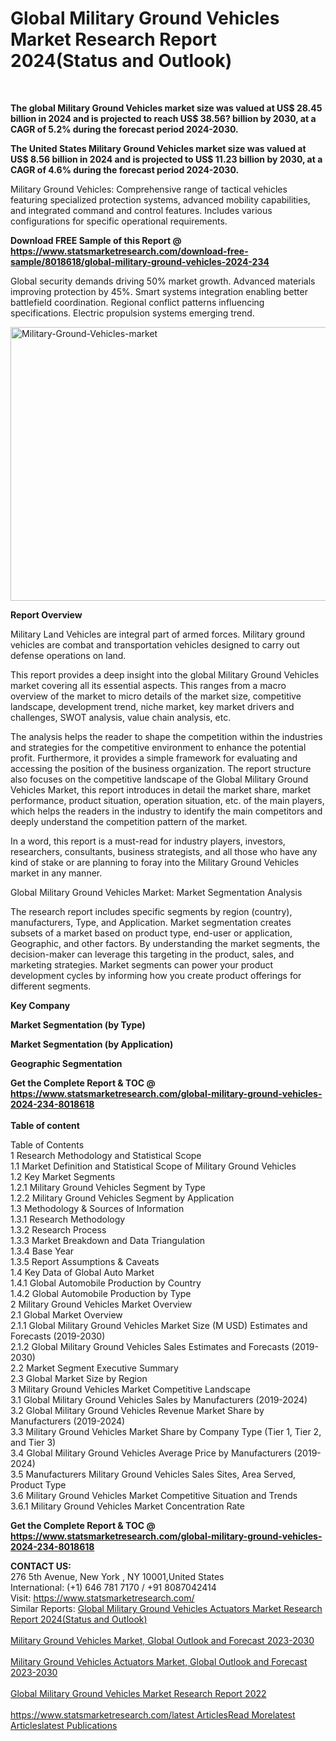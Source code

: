 <h1>Global Military Ground Vehicles Market Research Report 2024(Status and Outlook)</h1><br/><p><strong>The global Military Ground Vehicles market size was valued at US$ 28.45 billion in 2024 and is projected to reach US$ 38.56? billion by 2030, at a <strong>CAGR</strong> of 5.2% during the forecast period 2024-2030.</strong></p><p><strong>The United States Military Ground Vehicles market size was valued at US$ 8.56 billion in 2024 and is projected to US$ 11.23 billion by 2030, at a <strong>CAGR</strong> of 4.6% during the forecast period 2024-2030.</strong></p><p>Military Ground Vehicles: Comprehensive range of tactical vehicles featuring specialized protection systems, advanced mobility capabilities, and integrated command and control features. Includes various configurations for specific operational requirements.</p><p><strong>Download FREE Sample of this Report @ <a href="https://www.statsmarketresearch.com/download-free-sample/8018618/global-military-ground-vehicles-2024-234">https://www.statsmarketresearch.com/download-free-sample/8018618/global-military-ground-vehicles-2024-234</a></strong></p><p>Global security demands driving 50% market growth. Advanced materials improving protection by 45%. Smart systems integration enabling better battlefield coordination. Regional conflict patterns influencing specifications. Electric propulsion systems emerging trend.</p><p><img alt="Military-Ground-Vehicles-market" src="https://www.grandresearchstore.com/assets/report-images/Military_Ground_Vehicles_market.png" style="width: 730px; height: 438px;"></p><p><strong>Report Overview</strong></p><p>Military Land Vehicles are integral part of armed forces. Military ground vehicles are combat and transportation vehicles designed to carry out defense operations on land.</p><p>This report provides a deep insight into the global Military Ground Vehicles market covering all its essential aspects. This ranges from a macro overview of the market to micro details of the market size, competitive landscape, development trend, niche market, key market drivers and challenges, SWOT analysis, value chain analysis, etc.</p><p>The analysis helps the reader to shape the competition within the industries and strategies for the competitive environment to enhance the potential profit. Furthermore, it provides a simple framework for evaluating and accessing the position of the business organization. The report structure also focuses on the competitive landscape of the Global Military Ground Vehicles Market, this report introduces in detail the market share, market performance, product situation, operation situation, etc. of the main players, which helps the readers in the industry to identify the main competitors and deeply understand the competition pattern of the market.</p><p>In a word, this report is a must-read for industry players, investors, researchers, consultants, business strategists, and all those who have any kind of stake or are planning to foray into the Military Ground Vehicles market in any manner.</p><p>Global Military Ground Vehicles Market: Market Segmentation Analysis</p><p>The research report includes specific segments by region (country), manufacturers, Type, and Application. Market segmentation creates subsets of a market based on product type, end-user or application, Geographic, and other factors. By understanding the market segments, the decision-maker can leverage this targeting in the product, sales, and marketing strategies. Market segments can power your product development cycles by informing how you create product offerings for different segments.</p><p><strong>Key Company</strong></p><p><strong>Market Segmentation (by Type)</strong></p><p><strong>Market Segmentation (<strong>by Application</strong>)</strong></p><p><strong>Geographic Segmentation</strong></p><div><b>Get the Complete Report & TOC @ <a href="https://www.statsmarketresearch.com/global-military-ground-vehicles-2024-234-8018618">https://www.statsmarketresearch.com/global-military-ground-vehicles-2024-234-8018618</a></b></div><br><b>Table of content</b><p>Table of Contents<br /> 1 Research Methodology and Statistical Scope<br /> 1.1 Market Definition and Statistical Scope of Military Ground Vehicles<br /> 1.2 Key Market Segments<br /> 1.2.1 Military Ground Vehicles Segment by Type<br /> 1.2.2 Military Ground Vehicles Segment by Application<br /> 1.3 Methodology & Sources of Information<br /> 1.3.1 Research Methodology<br /> 1.3.2 Research Process<br /> 1.3.3 Market Breakdown and Data Triangulation<br /> 1.3.4 Base Year<br /> 1.3.5 Report Assumptions & Caveats<br /> 1.4 Key Data of Global Auto Market<br /> 1.4.1 Global Automobile Production by Country<br /> 1.4.2 Global Automobile Production by Type<br /> 2 Military Ground Vehicles Market Overview<br /> 2.1 Global Market Overview<br /> 2.1.1 Global Military Ground Vehicles Market Size (M USD) Estimates and Forecasts (2019-2030)<br /> 2.1.2 Global Military Ground Vehicles Sales Estimates and Forecasts (2019-2030)<br /> 2.2 Market Segment Executive Summary<br /> 2.3 Global Market Size by Region<br /> 3 Military Ground Vehicles Market Competitive Landscape<br /> 3.1 Global Military Ground Vehicles Sales by Manufacturers (2019-2024)<br /> 3.2 Global Military Ground Vehicles Revenue Market Share by Manufacturers (2019-2024)<br /> 3.3 Military Ground Vehicles Market Share by Company Type (Tier 1, Tier 2, and Tier 3)<br /> 3.4 Global Military Ground Vehicles Average Price by Manufacturers (2019-2024)<br /> 3.5 Manufacturers Military Ground Vehicles Sales Sites, Area Served, Product Type<br /> 3.6 Military Ground Vehicles Market Competitive Situation and Trends<br /> 3.6.1 Military Ground Vehicles Market Concentration Rate<br><div><b>Get the Complete Report & TOC @ <a href="https://www.statsmarketresearch.com/global-military-ground-vehicles-2024-234-8018618">https://www.statsmarketresearch.com/global-military-ground-vehicles-2024-234-8018618</a></b></div></p> <b>CONTACT US:</b><br>276 5th Avenue, New York , NY 10001,United States<br>International: (+1) 646 781 7170 / +91 8087042414<br>Visit: <a href="https://www.statsmarketresearch.com/">https://www.statsmarketresearch.com/</a><br>Similar Reports: <a href="https://www.statsmarketresearch.com/global-military-ground-vehicles-2024-234-8018618">Global Military Ground Vehicles Actuators Market Research Report 2024(Status and Outlook)</a><br/><br/><a href="https://www.statsmarketresearch.com/global-military-ground-vehicles-2024-234-8018618">Military Ground Vehicles Market, Global Outlook and Forecast 2023-2030</a><br/><br/><a href="https://www.statsmarketresearch.com/global-military-ground-vehicles-2024-234-8018618">Military Ground Vehicles Actuators Market, Global Outlook and Forecast 2023-2030</a><br/><br/><a href="https://www.statsmarketresearch.com/global-military-ground-vehicles-2024-234-8018618">Global Military Ground Vehicles Market Research Report 2022</a><br/><br/><a href="https://gyeongbokgung.com">https://www.statsmarketresearch.com/</a><a href="https://hallyeomaritime.com">latest Articles</a><a href="https://jingwansa.com">Read More</a><a href=https://nguoiviet.jp/">latest Articles</a><a href="https://www.intelmarketresearch.com/">latest Publications</a>